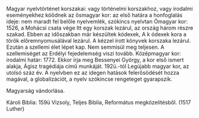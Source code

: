 Magyar nyelvtörténet korszakai:
vagy történelmi korszakhoz, vagy irodalmi eseményekhez köődnek
az ősmagyar kor: az első határa a honfoglalás ideje: nem maradt fel belőle nyelvemlék, szókincs nyelvtan
Ómagyar kor: 1526, a Mohácsi csata vége
  Itt egy korszak lezárul, az ország három részre szakad. Ebben az időszakban már készültek kódexek, A k ódexek kora a török előremnyomusálával lezárul. A kézzel írott könyvek korszaka lezárul. Ezután a szellemi élet lépet kap. Nem semmisül meg teljesen. A szellemiséget az Erdélyi fejedelemség viszi tovább.
Középmagyar kor: irodalmi határ: 1772. Ekkor írja meg Bessenyei György, a kor első ismert alakja, Ágisz tragédiája című munkáját.
192ü.-tól Legújabb magyar kor, az utolsó száz év. A nyelvben ez az idegen hatások felerősödését hozza magával, a globalizációt, a nyelv szókincse rengeteget gyarapszik.   
  
  
Magyarság vándorlása.

Károli Biblia: 159ü Vizsoly, Teljes Biblia, Református megközelítésből. (1517 Luther)
